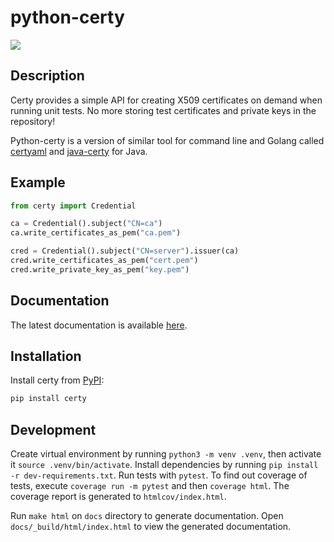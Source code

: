 # python-certy

![](https://github.com/tsaarni/python-certy/workflows/unit-tests/badge.svg)

## Description

Certy provides a simple API for creating X509 certificates on demand when running unit tests.
No more storing test certificates and private keys in the repository!

Python-certy is a version of similar tool for command line and Golang called [certyaml](https://github.com/tsaarni/certyaml) and [java-certy](https://github.com/tsaarni/java-certy/) for Java.

## Example

```python
from certy import Credential

ca = Credential().subject("CN=ca")
ca.write_certificates_as_pem("ca.pem")

cred = Credential().subject("CN=server").issuer(ca)
cred.write_certificates_as_pem("cert.pem")
cred.write_private_key_as_pem("key.pem")
```

## Documentation

The latest documentation is available [here](https://tsaarni.github.io/python-certy/).

## Installation

Install certy from [PyPI](https://pypi.org/project/certy/):

```bash
pip install certy
```

## Development

Create virtual environment by running `python3 -m venv .venv`, then activate it `source .venv/bin/activate`.
Install dependencies by running `pip install -r dev-requirements.txt`.
Run tests with `pytest`.
To find out coverage of tests, execute `coverage run -m pytest` and then `coverage html`.
The coverage report is generated to `htmlcov/index.html`.

Run `make html` on `docs` directory to generate documentation.
Open `docs/_build/html/index.html` to view the generated documentation.